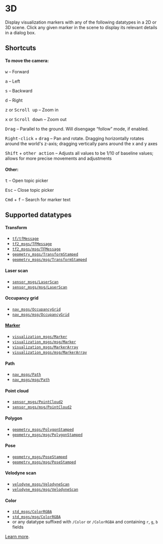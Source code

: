 # 3D

Display visualization markers with any of the following datatypes in a 2D or 3D scene. Click any given marker in the scene to display its relevant details in a dialog box.

## Shortcuts

#### To move the camera:

<kbd>w</kbd> – Forward

<kbd>a</kbd> – Left

<kbd>s</kbd> – Backward

<kbd>d</kbd> – Right

<kbd>z</kbd> or <kbd>Scroll up</kbd> – Zoom in

<kbd>x</kbd> or <kbd>Scroll down</kbd> – Zoom out

<kbd>Drag</kbd> – Parallel to the ground. Will disengage “follow” mode, if enabled.

<kbd>Right-click</kbd> + <kbd>drag</kbd> – Pan and rotate. Dragging horizontally rotates around the world's z-axis; dragging vertically pans around the x and y axes

<kbd>Shift</kbd> + <kbd>other action</kbd> – Adjusts all values to be 1/10 of baseline values; allows for more precise movements and adjustments

#### Other:

<kbd>t</kbd> – Open topic picker

<kbd>Esc</kbd> – Close topic picker

<kbd>Cmd</kbd> + <kbd>f</kbd> – Search for marker text

## Supported datatypes

#### Transform

- [`tf/tfMessage`](http://docs.ros.org/en/noetic/api/tf/html/msg/tfMessage.html)
- [`tf2_msgs/TFMessage`](http://docs.ros.org/en/noetic/api/tf2_msgs/html/msg/TFMessage.html)
- [`tf2_msgs/msg/TFMessage`](https://github.com/ros2/geometry2/blob/ros2/tf2_msgs/msg/TFMessage.msg)
- [`geometry_msgs/TransformStamped`](http://docs.ros.org/en/noetic/api/geometry_msgs/html/msg/TransformStamped.html)
- [`geometry_msgs/msg/TransformStamped`](https://github.com/ros2/common_interfaces/blob/master/geometry_msgs/msg/TransformStamped.msg)

#### Laser scan

- [`sensor_msgs/LaserScan`](http://docs.ros.org/en/noetic/api/sensor_msgs/html/msg/LaserScan.html)
- [`sensor_msgs/msg/LaserScan`](https://github.com/ros2/common_interfaces/blob/master/sensor_msgs/msg/LaserScan.msg)

#### Occupancy grid

- [`nav_msgs/OccupancyGrid`](http://docs.ros.org/en/noetic/api/nav_msgs/html/msg/OccupancyGrid.html)
- [`nav_msgs/msg/OccupancyGrid`](https://github.com/ros2/common_interfaces/blob/master/nav_msgs/msg/OccupancyGrid.msg)

#### [Marker](http://wiki.ros.org/rviz/DisplayTypes/Marker)

- [`visualization_msgs/Marker`](http://docs.ros.org/en/noetic/api/visualization_msgs/html/msg/Marker.html)
- [`visualization_msgs/msg/Marker`](https://github.com/ros2/common_interfaces/blob/master/visualization_msgs/msg/Marker.msg)
- [`visualization_msgs/MarkerArray`](http://docs.ros.org/en/noetic/api/visualization_msgs/html/msg/MarkerArray.html)
- [`visualization_msgs/msg/MarkerArray`](https://github.com/ros2/common_interfaces/blob/master/visualization_msgs/msg/MarkerArray.msg)

#### Path

- [`nav_msgs/Path`](http://docs.ros.org/en/noetic/api/nav_msgs/html/msg/Path.html)
- [`nav_msgs/msg/Path`](https://github.com/ros2/common_interfaces/blob/master/nav_msgs/msg/Path.msg)

#### Point cloud

- [`sensor_msgs/PointCloud2`](http://docs.ros.org/en/noetic/api/sensor_msgs/html/msg/PointCloud2.html)
- [`sensor_msgs/msg/PointCloud2`](https://github.com/ros2/common_interfaces/blob/master/sensor_msgs/msg/PointCloud2.msg)

#### Polygon

- [`geometry_msgs/PolygonStamped`](http://docs.ros.org/en/noetic/api/geometry_msgs/html/msg/PolygonStamped.html)
- [`geometry_msgs/msg/PolygonStamped`](https://github.com/ros2/common_interfaces/blob/master/geometry_msgs/msg/PolygonStamped.msg)

#### Pose

- [`geometry_msgs/PoseStamped`](http://docs.ros.org/en/noetic/api/geometry_msgs/html/msg/PoseStamped.html)
- [`geometry_msgs/msg/PoseStamped`](https://github.com/ros2/common_interfaces/blob/master/geometry_msgs/msg/PoseStamped.msg)

#### Velodyne scan

- [`velodyne_msgs/VelodyneScan`](http://docs.ros.org/en/noetic/api/velodyne_msgs/html/msg/VelodyneScan.html)
- [`velodyne_msgs/msg/VelodyneScan`](https://github.com/ros-drivers/velodyne/blob/ros2/velodyne_msgs/msg/VelodyneScan.msg)

#### Color

- [`std_msgs/ColorRGBA`](http://docs.ros.org/en/noetic/api/std_msgs/html/msg/ColorRGBA.html)
- [`std_msgs/msg/ColorRGBA`](https://github.com/ros2/common_interfaces/blob/master/std_msgs/msg/ColorRGBA.msg)
- or any datatype suffixed with `/Color` or `/ColorRGBA` and containing `r`, `g`, `b` fields

[Learn more](https://foxglove.dev/docs/panels/3d).
